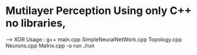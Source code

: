 # Mutilayer Perception Using only C++ no libraries,  

--> XOR
Usage : g++ main.cpp SimpleNeuralNetWork.cpp Topology.cpp Neurons.cpp Matrix.cpp -o run 
        ./run
